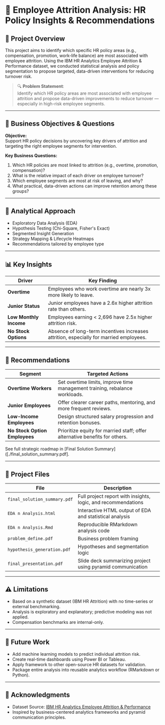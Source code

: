 # 🧠 Employee Attrition Analysis: HR Policy Insights & Recommendations

## 📌 Project Overview

This project aims to identify which specific HR policy areas (e.g., compensation, promotion, work-life balance) are most associated with employee attrition. Using the IBM HR Analytics Employee Attrition & Performance dataset, we conducted statistical analysis and policy segmentation to propose targeted, data-driven interventions for reducing turnover risk.

> 🔍 **Problem Statement**:  
> Identify which HR policy areas are most associated with employee attrition and propose data-driven improvements to reduce turnover — especially in high-risk employee segments.

---

## 🧭 Business Objectives & Questions

**Objective:**  
Support HR policy decisions by uncovering key drivers of attrition and targeting the right employee segments for intervention.

**Key Business Questions:**
1. Which HR policies are most linked to attrition (e.g., overtime, promotion, compensation)?
2. What is the relative impact of each driver on employee turnover?
3. Which employee segments are most at risk of leaving, and why?
4. What practical, data-driven actions can improve retention among these groups?

---

## 🧪 Analytical Approach

- Exploratory Data Analysis (EDA)
- Hypothesis Testing (Chi-Square, Fisher's Exact)
- Segmented Insight Generation
- Strategy Mapping & Lifecycle Heatmaps
- Recommendations tailored by employee type

---

## 📊 Key Insights

| Driver | Key Finding |
|--------|-------------|
| **Overtime** | Employees who work overtime are nearly 3x more likely to leave. |
| **Junior Status** | Junior employees have a 2.6x higher attrition rate than others. |
| **Low Monthly Income** | Employees earning < 2,696 have 2.5x higher attrition risk. |
| **No Stock Options** | Absence of long-term incentives increases attrition, especially for married employees. |

---

## 🎯 Recommendations

| Segment | Targeted Actions |
|---------|------------------|
| **Overtime Workers** | Set overtime limits, improve time management training, rebalance workloads. |
| **Junior Employees** | Offer clearer career paths, mentoring, and more frequent reviews. |
| **Low-Income Employees** | Design structured salary progression and retention bonuses. |
| **No Stock Option Employees** | Prioritize equity for married staff; offer alternative benefits for others. |

See full strategic roadmap in [Final Solution Summary]([./final_solution_summary.pdf].

---

## 📂 Project Files

| File | Description |
|------|-------------|
| `final_solution_summary.pdf` | Full project report with insights, logic, and recommendations |
| `EDA n Analysis.html` | Interactive HTML output of EDA and statistical analysis |
| `EDA n Analysis.Rmd` | Reproducible RMarkdown analysis code |
| `problem_define.pdf` | Business problem framing |
| `hypothesis_generation.pdf` | Hypotheses and segmentation logic |
| `final_presentation.pdf` | Slide deck summarizing project using pyramid communication |

---

## ⚠️ Limitations

- Based on a synthetic dataset (IBM HR Attrition) with no time-series or external benchmarking.
- Analysis is exploratory and explanatory; predictive modeling was not applied.
- Compensation benchmarks are internal-only.

---

## 🚀 Future Work

- Add machine learning models to predict individual attrition risk.
- Create real-time dashboards using Power BI or Tableau.
- Apply framework to other open-source HR datasets for validation.
- Package entire analysis into reusable analytics workflow (RMarkdown or Python).

---

## 📘 Acknowledgments

- Dataset Source: [IBM HR Analytics Employee Attrition & Performance](https://www.kaggle.com/datasets/pavansubhasht/ibm-hr-analytics-attrition-dataset)
- Inspired by business-centered analytics frameworks and pyramid communication principles.
